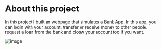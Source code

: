 # About this project 

In this project I built an webpage that simulates a Bank App. In this app, you can login with your account, transfer or receive money to other people, request a loan from the bank and closw your account too if you want.

![image](https://github.com/rodrigotfdev/bankist/assets/52326702/be56416a-e6c1-4ea5-916f-98ed94f3b27b)
